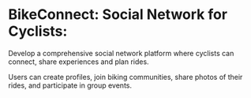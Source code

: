 # BikeConnect: Social Network for Cyclists:

Develop a comprehensive social network platform where cyclists can connect, share experiences and plan rides. 

Users can create profiles, join biking communities, share photos of their rides, and participate in group events.
 
